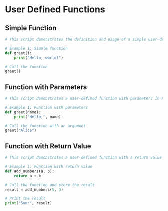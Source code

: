 # User Defined Functions

## Simple Function
```Python
# This script demonstrates the definition and usage of a simple user-defined function in Python

# Example 1: Simple function
def greet():
    print("Hello, world!")

# Call the function
greet()
```
## Function with Parameters
```Python
# This script demonstrates a user-defined function with parameters in Python

# Example 1: Function with parameters
def greet(name):
    print("Hello,", name)

# Call the function with an argument
greet("Alice")
```
## Function with Return Value
```Python
# This script demonstrates a user-defined function with a return value in Python

# Example 1: Function with return value
def add_numbers(a, b):
    return a + b

# Call the function and store the result
result = add_numbers(5, 3)

# Print the result
print("Sum:", result)
```
